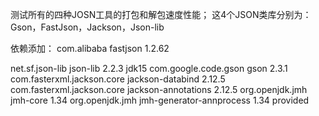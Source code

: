 测试所有的四种JOSN工具的打包和解包速度性能；
这4个JSON类库分别为：Gson，FastJson，Jackson，Json-lib

依赖添加：
<dependency>
    <!--json转换使用，对应testJSON中MyJson.java-->
    <groupId>com.alibaba</groupId>
    <artifactId>fastjson</artifactId>
    <version>1.2.62</version>
</dependency>
<!-- Json libs-->
<dependency>
    <groupId>net.sf.json-lib</groupId>
    <artifactId>json-lib</artifactId>
    <version>2.2.3</version>
    <classifier>jdk15</classifier>
</dependency>
<dependency>
    <groupId>com.google.code.gson</groupId>
    <artifactId>gson</artifactId>
    <version>2.3.1</version>
</dependency>
<dependency>
    <groupId>com.fasterxml.jackson.core</groupId>
    <artifactId>jackson-databind</artifactId>
    <version>2.12.5</version>
</dependency>
<dependency>
    <groupId>com.fasterxml.jackson.core</groupId>
    <artifactId>jackson-annotations</artifactId>
    <version>2.12.5</version>
</dependency>
<!--测试JSON打包性能时使用，用于输出日志JDK日志信息-->
<dependency>
    <groupId>org.openjdk.jmh</groupId>
    <artifactId>jmh-core</artifactId>
    <version>1.34</version>
</dependency>
<dependency>
    <groupId>org.openjdk.jmh</groupId>
    <artifactId>jmh-generator-annprocess</artifactId>
    <version>1.34</version>
    <scope>provided</scope>
</dependency>

